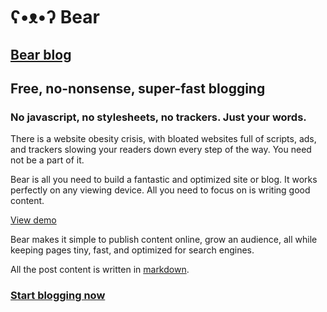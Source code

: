 # ʕ•ᴥ•ʔ Bear
## [Bear blog](https://bearblog.dev)

## Free, no-nonsense, super-fast blogging
### No javascript, no stylesheets, no trackers. Just your words.

There is a website obesity crisis, with bloated websites full of scripts, ads, and trackers slowing your readers down every step of the way. You need not be a part of it.

Bear is all you need to build a fantastic and optimized site or blog. It works perfectly on any viewing device. All you need to focus on is writing good content.

[View demo](https://herman.bearblog.dev)

Bear makes it simple to publish content online, grow an audience, all while keeping pages tiny, fast, and optimized for search engines.

All the post content is written in [markdown](https://github.com/adam-p/markdown-here/wiki/Markdown-Cheatsheet).

### [Start blogging now](https://bearblog.dev)